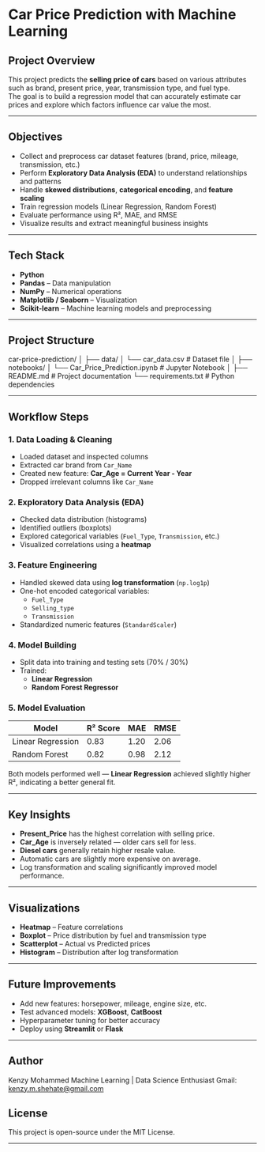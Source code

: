 # Car Price Prediction with Machine Learning

## Project Overview
This project predicts the **selling price of cars** based on various attributes such as brand, present price, year, transmission type, and fuel type.  
The goal is to build a regression model that can accurately estimate car prices and explore which factors influence car value the most.

---

## Objectives
- Collect and preprocess car dataset features (brand, price, mileage, transmission, etc.)
- Perform **Exploratory Data Analysis (EDA)** to understand relationships and patterns
- Handle **skewed distributions**, **categorical encoding**, and **feature scaling**
- Train regression models (Linear Regression, Random Forest)
- Evaluate performance using R², MAE, and RMSE
- Visualize results and extract meaningful business insights

---

## Tech Stack
- **Python**
- **Pandas** – Data manipulation  
- **NumPy** – Numerical operations  
- **Matplotlib / Seaborn** – Visualization  
- **Scikit-learn** – Machine learning models and preprocessing  

---

## Project Structure
car-price-prediction/
│
├── data/
│ └── car_data.csv # Dataset file
│
├── notebooks/
│ └── Car_Price_Prediction.ipynb # Jupyter Notebook
│
├── README.md # Project documentation
└── requirements.txt # Python dependencies

---

## Workflow Steps

### 1. Data Loading & Cleaning
- Loaded dataset and inspected columns
- Extracted car brand from `Car_Name`
- Created new feature: **Car_Age = Current Year - Year**
- Dropped irrelevant columns like `Car_Name`

### 2. Exploratory Data Analysis (EDA)
- Checked data distribution (histograms)
- Identified outliers (boxplots)
- Explored categorical variables (`Fuel_Type`, `Transmission`, etc.)
- Visualized correlations using a **heatmap**

### 3. Feature Engineering
- Handled skewed data using **log transformation** (`np.log1p`)
- One-hot encoded categorical variables:
  - `Fuel_Type`
  - `Selling_type`
  - `Transmission`
- Standardized numeric features (`StandardScaler`)

### 4. Model Building
- Split data into training and testing sets (70% / 30%)
- Trained:
  - **Linear Regression**
  - **Random Forest Regressor**

### 5. Model Evaluation
| Model | R² Score | MAE | RMSE |
|--------|-----------|------|-------|
| Linear Regression | 0.83 | 1.20 | 2.06 |
| Random Forest | 0.82 | 0.98 | 2.12 |

Both models performed well — **Linear Regression** achieved slightly higher R², indicating a better general fit.

---

## Key Insights
- **Present_Price** has the highest correlation with selling price.  
- **Car_Age** is inversely related — older cars sell for less.  
- **Diesel cars** generally retain higher resale value.  
- Automatic cars are slightly more expensive on average.
- Log transformation and scaling significantly improved model performance.

---

## Visualizations
- **Heatmap** – Feature correlations  
- **Boxplot** – Price distribution by fuel and transmission type  
- **Scatterplot** – Actual vs Predicted prices  
- **Histogram** – Distribution after log transformation  

---

## Future Improvements
- Add new features: horsepower, mileage, engine size, etc.
- Test advanced models: **XGBoost**, **CatBoost**
- Hyperparameter tuning for better accuracy
- Deploy using **Streamlit** or **Flask**

---

## Author
Kenzy Mohammed
Machine Learning | Data Science Enthusiast
Gmail: kenzy.m.shehate@gmail.com 

## License
This project is open-source under the MIT License.

---
